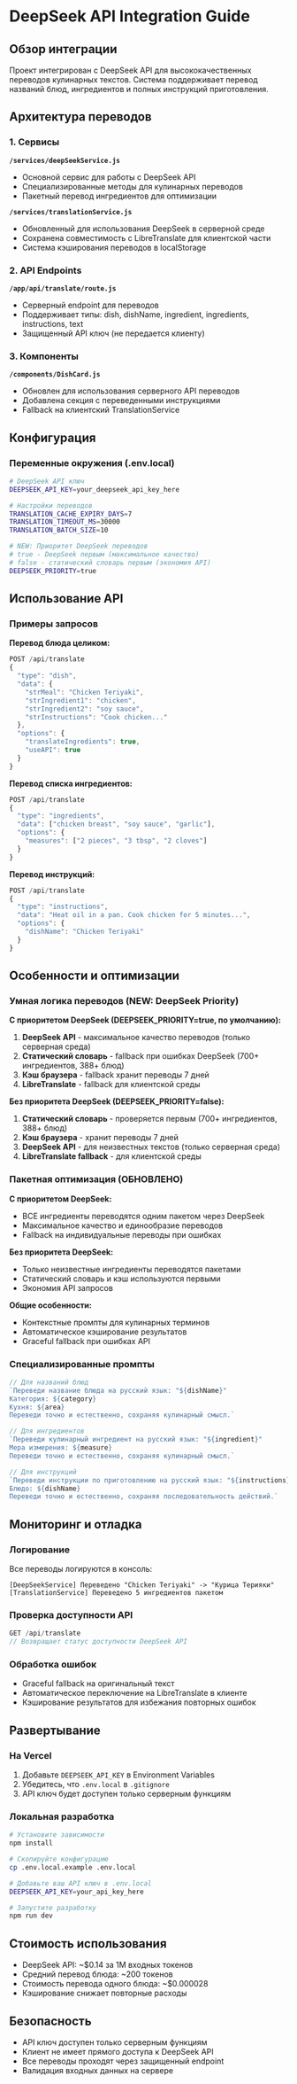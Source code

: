 # DeepSeek API Integration Guide

## Обзор интеграции

Проект интегрирован с DeepSeek API для высококачественных переводов кулинарных текстов. Система поддерживает перевод названий блюд, ингредиентов и полных инструкций приготовления.

## Архитектура переводов

### 1. Сервисы

**`/services/deepSeekService.js`**
- Основной сервис для работы с DeepSeek API
- Специализированные методы для кулинарных переводов
- Пакетный перевод ингредиентов для оптимизации

**`/services/translationService.js`** 
- Обновленный для использования DeepSeek в серверной среде
- Сохранена совместимость с LibreTranslate для клиентской части
- Система кэширования переводов в localStorage

### 2. API Endpoints

**`/app/api/translate/route.js`**
- Серверный endpoint для переводов
- Поддерживает типы: dish, dishName, ingredient, ingredients, instructions, text
- Защищенный API ключ (не передается клиенту)

### 3. Компоненты

**`/components/DishCard.js`**
- Обновлен для использования серверного API переводов
- Добавлена секция с переведенными инструкциями
- Fallback на клиентский TranslationService

## Конфигурация

### Переменные окружения (.env.local)

```bash
# DeepSeek API ключ
DEEPSEEK_API_KEY=your_deepseek_api_key_here

# Настройки переводов
TRANSLATION_CACHE_EXPIRY_DAYS=7
TRANSLATION_TIMEOUT_MS=30000
TRANSLATION_BATCH_SIZE=10

# NEW: Приоритет DeepSeek переводов
# true - DeepSeek первым (максимальное качество)
# false - статический словарь первым (экономия API)
DEEPSEEK_PRIORITY=true
```

## Использование API

### Примеры запросов

**Перевод блюда целиком:**
```javascript
POST /api/translate
{
  "type": "dish",
  "data": {
    "strMeal": "Chicken Teriyaki",
    "strIngredient1": "chicken",
    "strIngredient2": "soy sauce",
    "strInstructions": "Cook chicken..."
  },
  "options": {
    "translateIngredients": true,
    "useAPI": true
  }
}
```

**Перевод списка ингредиентов:**
```javascript
POST /api/translate
{
  "type": "ingredients",
  "data": ["chicken breast", "soy sauce", "garlic"],
  "options": {
    "measures": ["2 pieces", "3 tbsp", "2 cloves"]
  }
}
```

**Перевод инструкций:**
```javascript
POST /api/translate
{
  "type": "instructions",
  "data": "Heat oil in a pan. Cook chicken for 5 minutes...",
  "options": {
    "dishName": "Chicken Teriyaki"
  }
}
```

## Особенности и оптимизации

### Умная логика переводов (NEW: DeepSeek Priority)

**С приоритетом DeepSeek (DEEPSEEK_PRIORITY=true, по умолчанию):**
1. **DeepSeek API** - максимальное качество переводов (только серверная среда)
2. **Статический словарь** - fallback при ошибках DeepSeek (700+ ингредиентов, 388+ блюд)
3. **Кэш браузера** - fallback хранит переводы 7 дней  
4. **LibreTranslate** - fallback для клиентской среды

**Без приоритета DeepSeek (DEEPSEEK_PRIORITY=false):**
1. **Статический словарь** - проверяется первым (700+ ингредиентов, 388+ блюд)
2. **Кэш браузера** - хранит переводы 7 дней
3. **DeepSeek API** - для неизвестных текстов (только серверная среда)
4. **LibreTranslate fallback** - для клиентской среды

### Пакетная оптимизация (ОБНОВЛЕНО)

**С приоритетом DeepSeek:**
- ВСЕ ингредиенты переводятся одним пакетом через DeepSeek
- Максимальное качество и единообразие переводов
- Fallback на индивидуальные переводы при ошибках

**Без приоритета DeepSeek:**
- Только неизвестные ингредиенты переводятся пакетами
- Статический словарь и кэш используются первыми
- Экономия API запросов

**Общие особенности:**
- Контекстные промпты для кулинарных терминов
- Автоматическое кэширование результатов
- Graceful fallback при ошибках API

### Специализированные промпты

```javascript
// Для названий блюд
`Переведи название блюда на русский язык: "${dishName}"
Категория: ${category}
Кухня: ${area}
Переведи точно и естественно, сохраняя кулинарный смысл.`

// Для ингредиентов  
`Переведи кулинарный ингредиент на русский язык: "${ingredient}"
Мера измерения: ${measure}
Переведи точно и естественно, сохраняя кулинарный смысл.`

// Для инструкций
`Переведи инструкции по приготовлению на русский язык: "${instructions}"
Блюдо: ${dishName}
Переведи точно и естественно, сохраняя последовательность действий.`
```

## Мониторинг и отладка

### Логирование

Все переводы логируются в консоль:
```
[DeepSeekService] Переведено "Chicken Teriyaki" -> "Курица Терияки"
[TranslationService] Переведено 5 ингредиентов пакетом
```

### Проверка доступности API

```javascript
GET /api/translate
// Возвращает статус доступности DeepSeek API
```

### Обработка ошибок

- Graceful fallback на оригинальный текст
- Автоматическое переключение на LibreTranslate в клиенте
- Кэширование результатов для избежания повторных ошибок

## Развертывание

### На Vercel

1. Добавьте `DEEPSEEK_API_KEY` в Environment Variables
2. Убедитесь, что `.env.local` в `.gitignore`
3. API ключ будет доступен только серверным функциям

### Локальная разработка

```bash
# Установите зависимости
npm install

# Скопируйте конфигурацию
cp .env.local.example .env.local

# Добавьте ваш API ключ в .env.local
DEEPSEEK_API_KEY=your_api_key_here

# Запустите разработку
npm run dev
```

## Стоимость использования

- DeepSeek API: ~$0.14 за 1M входных токенов
- Средний перевод блюда: ~200 токенов
- Стоимость перевода одного блюда: ~$0.000028
- Кэширование снижает повторные расходы

## Безопасность

- API ключ доступен только серверным функциям
- Клиент не имеет прямого доступа к DeepSeek API  
- Все переводы проходят через защищенный endpoint
- Валидация входных данных на сервере
